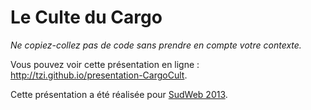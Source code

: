 Le Culte du Cargo
===============

*Ne copiez-collez pas de code sans prendre en compte votre contexte.*

Vous pouvez voir cette présentation en ligne : <http://tzi.github.io/presentation-CargoCult>.

Cette présentation a été réalisée pour [SudWeb 2013](http://sudweb.fr/2013/conferences.html).